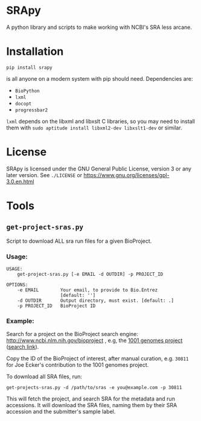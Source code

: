 SRApy
=====

A python library and scripts to make working with NCBI's SRA less arcane.


Installation
============

    pip install srapy

is all anyone on a modern system with pip should need. Dependencies are:

- `BioPython`
- `lxml`
- `docopt`
- `progressbar2`

`lxml` depends on the libxml and libxslt C libraries, so you may need to
install them with `sudo aptitude install libxml2-dev libxslt1-dev` or similar.

License
=======

SRApy is licensed under the GNU General Public License, version 3 or any later
version. See `./LICENSE` or https://www.gnu.org/licenses/gpl-3.0.en.html


Tools
=====

`get-project-sras.py`
----------------------

Script to download ALL sra run files for a given BioProject.

### Usage:

```
USAGE:
    get-project-sras.py [-e EMAIL -d OUTDIR] -p PROJECT_ID

OPTIONS:
    -e EMAIL        Your email, to provide to Bio.Entrez
                    [default: '']
    -d OUTDIR       Output directory, must exist. [default: .]
    -p PROJECT_ID   BioProject ID
```

### Example:

Search for a project on the BioProject search engine:
http://www.ncbi.nlm.nih.gov/bioproject
, e.g, the [1001 genomes project](http://1001genomes.org)
([search link](http://www.ncbi.nlm.nih.gov/bioproject/?term=1001+genomes)).

Copy the ID of the BioProject of interest, after manual curation, e.g. `30811`
for Joe Ecker's contribution to the 1001 genomes project.

To download all SRA files, run:

    get-projects-sras.py -d /path/to/sras -e you@example.com -p 30811

This will fetch the project, and search SRA for the metadata and run
accessions. It will download the SRA files, naming them by their SRA accession
and the submitter's sample label.
